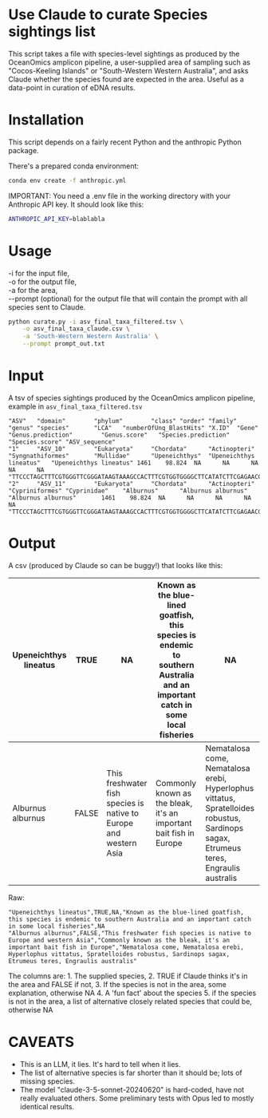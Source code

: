 # Use Claude to curate Species sightings list

This script takes a file with species-level sightings as produced by the OceanOmics amplicon pipeline, a user-supplied area of sampling such as "Cocos-Keeling Islands" or "South-Western Western Australia", and asks Claude whether the species found are expected in the area. Useful as a data-point in curation of eDNA results.

# Installation

This script depends on a fairly recent Python and the anthropic Python package.

There's a prepared conda environment:

```bash
conda env create -f anthropic.yml
```

IMPORTANT: You need a .env file in the working directory with your Anthropic API key. It should look like this:

```bash
ANTHROPIC_API_KEY=blablabla
```

# Usage

-i for the input file,  
-o for the output file,  
-a for the area,  
--prompt (optional) for the output file that will contain the prompt with all species sent to Claude.  

```bash
python curate.py -i asv_final_taxa_filtered.tsv \
	-o asv_final_taxa_claude.csv \
	-a 'South-Western Western Australia' \
	--prompt prompt_out.txt
```

# Input

A tsv of species sightings produced by the OceanOmics amplicon pipeline, example in `asv_final_taxa_filtered.tsv`

```
"ASV"   "domain"        "phylum"        "class" "order" "family"        "genus" "species"       "LCA"   "numberOfUnq_BlastHits" "X.ID"  "Gene"  "Genus.prediction"        "Genus.score"   "Species.prediction"    "Species.score" "ASV_sequence"
"1"     "ASV_10"        "Eukaryota"     "Chordata"      "Actinopteri"   "Syngnathiformes"       "Mullidae"      "Upeneichthys"  "Upeneichthys lineatus"   "Upeneichthys lineatus" 1461    98.824  NA      NA      NA      NA      NA      "TTCCCTAGCTTTCGTGGGTTCGGGATAAGTAAAGCCACTTTCGTGGTGGGGCTTCATATCTTCGAGAACGTATAACAGCTTTGAAGACGTTCGGCTTTACTAGAATAATACTCCGTAACCACCCTTTACGCCGGTGCCTATCAACTTGGGCCCCTCGTATAACCGCGGTG"
"2"     "ASV_11"        "Eukaryota"     "Chordata"      "Actinopteri"   "Cypriniformes" "Cyprinidae"    "Alburnus"      "Alburnus alburnus"     "Alburnus alburnus"       1461    98.824  NA      NA      NA      NA      NA      "TTCCCTAGCTTTCGTGGGTTCGGGATAAGTAAAGCCACTTTCGTGGTGGGGCTTCATATCTTCGAGAACGTATAACAGCTTTGAAGACGTTCGGCTTTACTAGAATAATACTCCGTAACCACCCTTTACGCCGGTGCCTATCAACTTGGGCCCCTCGTATAACCGCGGTG"
```

# Output

A csv (produced by Claude so can be buggy!) that looks like this:

| Upeneichthys lineatus | TRUE | NA | Known as the blue-lined goatfish, this species is endemic to southern Australia and an important catch in some local fisheries | NA |
| --- | --- | --- | --- | --- |
| Alburnus alburnus | FALSE | This freshwater fish species is native to Europe and western Asia | Commonly known as the bleak, it's an important bait fish in Europe | Nematalosa come, Nematalosa erebi, Hyperlophus vittatus, Spratelloides robustus, Sardinops sagax, Etrumeus teres, Engraulis australis |

Raw:

```
"Upeneichthys lineatus",TRUE,NA,"Known as the blue-lined goatfish, this species is endemic to southern Australia and an important catch in some local fisheries",NA
"Alburnus alburnus",FALSE,"This freshwater fish species is native to Europe and western Asia","Commonly known as the bleak, it's an important bait fish in Europe","Nematalosa come, Nematalosa erebi, Hyperlophus vittatus, Spratelloides robustus, Sardinops sagax, Etrumeus teres, Engraulis australis"
```

The columns are:
	1. The supplied species,
	2. TRUE if Claude thinks it's in the area and FALSE if not,
	3. If the species is not in the area, some explanation, otherwise NA
	4. A 'fun fact' about the species 
	5. if the species is not in the area, a list of alternative closely related species that could be, otherwise NA

# CAVEATS

- This is an LLM, it lies. It's hard to tell when it lies.  
- The list of alternative species is far shorter than it should be; lots of missing species.
- The model "claude-3-5-sonnet-20240620" is hard-coded, have not really evaluated others. Some preliminary tests with Opus led to mostly identical results.
